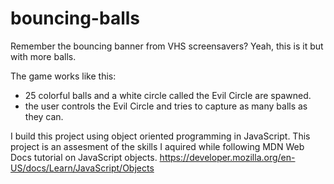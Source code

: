 # bouncing-balls
Remember the bouncing banner from VHS screensavers? Yeah, this is it but with more balls.

The game works like this:
- 25 colorful balls and a white circle called the Evil Circle are spawned.
- the user controls the Evil Circle and tries to capture as many balls as they can.

 
I build this project using object oriented programming in JavaScript.
This project is an assesment of the skills I aquired while following MDN Web Docs tutorial on JavaScript objects. 
https://developer.mozilla.org/en-US/docs/Learn/JavaScript/Objects
